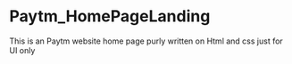 # Paytm_HomePageLanding
This is an Paytm website home page purly written on Html and css just for UI only
